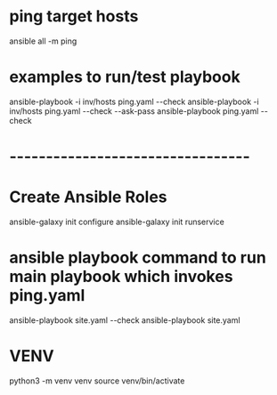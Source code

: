 # ping target hosts

ansible all -m ping

# examples to run/test playbook

ansible-playbook -i inv/hosts ping.yaml --check
ansible-playbook -i inv/hosts ping.yaml --check --ask-pass
ansible-playbook ping.yaml --check

# ---------------------------------

# Create Ansible Roles

ansible-galaxy init configure
ansible-galaxy init runservice

# ansible playbook command to run main playbook which invokes ping.yaml

ansible-playbook site.yaml --check
ansible-playbook site.yaml

# VENV

python3 -m venv venv
source venv/bin/activate
